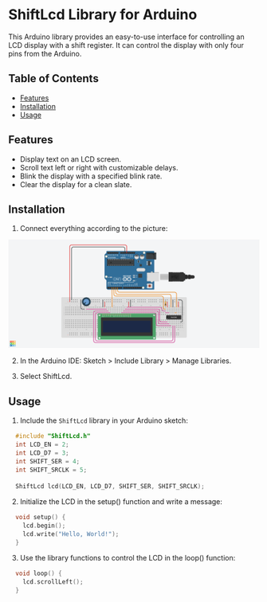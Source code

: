 # ShiftLcd Library for Arduino

This Arduino library provides an easy-to-use interface for controlling an LCD display with a shift register. It can control the display with only four pins from the Arduino. 

## Table of Contents

- [Features](#features)
- [Installation](#installation)
- [Usage](#usage)

## Features

- Display text on an LCD screen.
- Scroll text left or right with customizable delays.
- Blink the display with a specified blink rate.
- Clear the display for a clean slate.

## Installation
1. Connect everything according to the picture:

![Connections](extras/Connections.png)

2. In the Arduino IDE: Sketch > Include Library > Manage Libraries.

3. Select ShiftLcd.

## Usage

1. Include the `ShiftLcd` library in your Arduino sketch:

```cpp
  #include "ShiftLcd.h"
  int LCD_EN = 2;
  int LCD_D7 = 3; 
  int SHIFT_SER = 4; 
  int SHIFT_SRCLK = 5;

  ShiftLcd lcd(LCD_EN, LCD_D7, SHIFT_SER, SHIFT_SRCLK);
```
2. Initialize the LCD in the setup() function and write a message:

```cpp
  void setup() {
    lcd.begin();
    lcd.write("Hello, World!");
  }
```
3. Use the library functions to control the LCD in the loop() function:

```cpp
  void loop() {
    lcd.scrollLeft();
  }
```

